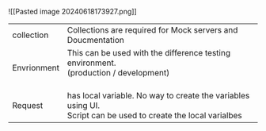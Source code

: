 

![[Pasted image 20240618173927.png]]

|             |                                                                                                                  |
| ----------- | ---------------------------------------------------------------------------------------------------------------- |
| collection  | Collections are required for Mock servers and Doucmentation                                                      |
| Envrionment | This can be used with the difference testing environment.<br>(production / development)<br><br>                  |
| Request     | has local variable. No way to create the variables using UI.<br>Script can be used to create the local varialbes |


